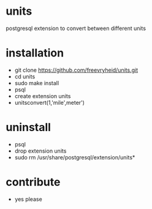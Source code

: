 # units
postgresql extension to convert between different units

# installation
* git clone https://github.com/freevryheid/units.git
* cd units
* sudo make install
* psql
* create extension units
* unitsconvert(1,'mile',meter')

# uninstall
* psql
* drop extension units
* sudo rm /usr/share/postgresql/extension/units*

# contribute
* yes please

